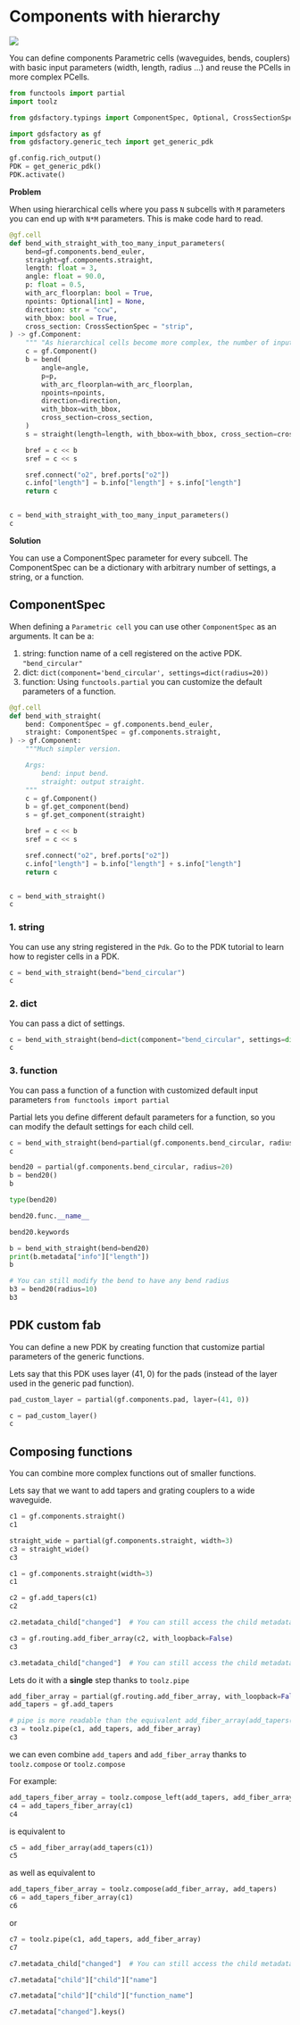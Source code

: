# Components with hierarchy

![](https://i.imgur.com/3pczkyM.png)

You can define components Parametric cells (waveguides, bends, couplers) with basic input parameters (width, length, radius ...) and reuse the PCells in more complex PCells.

```python
from functools import partial
import toolz

from gdsfactory.typings import ComponentSpec, Optional, CrossSectionSpec

import gdsfactory as gf
from gdsfactory.generic_tech import get_generic_pdk

gf.config.rich_output()
PDK = get_generic_pdk()
PDK.activate()
```


**Problem**

When using hierarchical cells where you pass `N` subcells with `M` parameters you can end up with `N*M` parameters. This is make code hard to read.


```python
@gf.cell
def bend_with_straight_with_too_many_input_parameters(
    bend=gf.components.bend_euler,
    straight=gf.components.straight,
    length: float = 3,
    angle: float = 90.0,
    p: float = 0.5,
    with_arc_floorplan: bool = True,
    npoints: Optional[int] = None,
    direction: str = "ccw",
    with_bbox: bool = True,
    cross_section: CrossSectionSpec = "strip",
) -> gf.Component:
    """ "As hierarchical cells become more complex, the number of input parameters can increase significantly."""
    c = gf.Component()
    b = bend(
        angle=angle,
        p=p,
        with_arc_floorplan=with_arc_floorplan,
        npoints=npoints,
        direction=direction,
        with_bbox=with_bbox,
        cross_section=cross_section,
    )
    s = straight(length=length, with_bbox=with_bbox, cross_section=cross_section)

    bref = c << b
    sref = c << s

    sref.connect("o2", bref.ports["o2"])
    c.info["length"] = b.info["length"] + s.info["length"]
    return c


c = bend_with_straight_with_too_many_input_parameters()
c
```


**Solution**

You can use a ComponentSpec parameter for every subcell. The ComponentSpec can be a dictionary with arbitrary number of settings, a string, or a function.

## ComponentSpec

When defining a `Parametric cell` you can use other `ComponentSpec` as an arguments. It can be a:

1. string: function name of a cell registered on the active PDK. `"bend_circular"`
2. dict: `dict(component='bend_circular', settings=dict(radius=20))`
3. function: Using `functools.partial` you can customize the default parameters of a function.


```python
@gf.cell
def bend_with_straight(
    bend: ComponentSpec = gf.components.bend_euler,
    straight: ComponentSpec = gf.components.straight,
) -> gf.Component:
    """Much simpler version.

    Args:
        bend: input bend.
        straight: output straight.
    """
    c = gf.Component()
    b = gf.get_component(bend)
    s = gf.get_component(straight)

    bref = c << b
    sref = c << s

    sref.connect("o2", bref.ports["o2"])
    c.info["length"] = b.info["length"] + s.info["length"]
    return c


c = bend_with_straight()
c
```

### 1. string

You can use any string registered in the `Pdk`. Go to the PDK tutorial to learn how to register cells in a PDK.

```python
c = bend_with_straight(bend="bend_circular")
c
```

### 2. dict

You can pass a dict of settings.

```python
c = bend_with_straight(bend=dict(component="bend_circular", settings=dict(radius=20)))
c
```

### 3. function

You can pass a function of a function with customized default input parameters `from functools import partial`

Partial lets you define different default parameters for a function, so you can modify the default settings for each child cell.

```python
c = bend_with_straight(bend=partial(gf.components.bend_circular, radius=30))
c
```

```python
bend20 = partial(gf.components.bend_circular, radius=20)
b = bend20()
b
```

```python
type(bend20)
```

```python
bend20.func.__name__
```

```python
bend20.keywords
```

```python
b = bend_with_straight(bend=bend20)
print(b.metadata["info"]["length"])
b
```

```python
# You can still modify the bend to have any bend radius
b3 = bend20(radius=10)
b3
```

## PDK custom fab

You can define a new PDK by creating function that customize partial parameters of the generic functions.

Lets say that this PDK uses layer (41, 0) for the pads (instead of the layer used in the generic pad function).

```python
pad_custom_layer = partial(gf.components.pad, layer=(41, 0))
```

```python
c = pad_custom_layer()
c
```

## Composing functions

You can combine more complex functions out of smaller functions.

Lets say that we want to add tapers and grating couplers to a wide waveguide.

```python
c1 = gf.components.straight()
c1
```

```python
straight_wide = partial(gf.components.straight, width=3)
c3 = straight_wide()
c3
```

```python
c1 = gf.components.straight(width=3)
c1
```

```python
c2 = gf.add_tapers(c1)
c2
```

```python
c2.metadata_child["changed"]  # You can still access the child metadata
```

```python
c3 = gf.routing.add_fiber_array(c2, with_loopback=False)
c3
```

```python
c3.metadata_child["changed"]  # You can still access the child metadata
```

Lets do it with a **single** step thanks to `toolz.pipe`

```python
add_fiber_array = partial(gf.routing.add_fiber_array, with_loopback=False)
add_tapers = gf.add_tapers

# pipe is more readable than the equivalent add_fiber_array(add_tapers(c1))
c3 = toolz.pipe(c1, add_tapers, add_fiber_array)
c3
```

we can even combine `add_tapers` and `add_fiber_array` thanks to `toolz.compose` or `toolz.compose`

For example:

```python
add_tapers_fiber_array = toolz.compose_left(add_tapers, add_fiber_array)
c4 = add_tapers_fiber_array(c1)
c4
```

is equivalent to

```python
c5 = add_fiber_array(add_tapers(c1))
c5
```

as well as equivalent to

```python
add_tapers_fiber_array = toolz.compose(add_fiber_array, add_tapers)
c6 = add_tapers_fiber_array(c1)
c6
```

or

```python
c7 = toolz.pipe(c1, add_tapers, add_fiber_array)
c7
```

```python
c7.metadata_child["changed"]  # You can still access the child metadata
```

```python
c7.metadata["child"]["child"]["name"]
```

```python
c7.metadata["child"]["child"]["function_name"]
```

```python
c7.metadata["changed"].keys()
```
